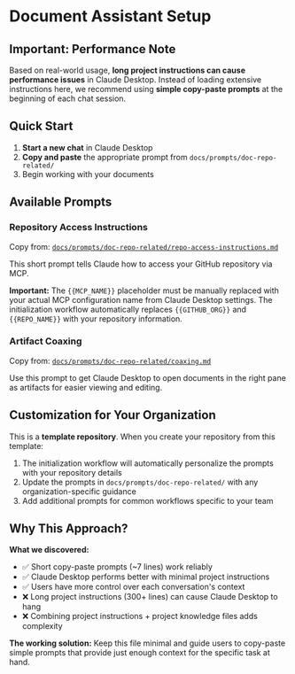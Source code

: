 # Document Assistant Setup

## Important: Performance Note

Based on real-world usage, **long project instructions can cause performance issues** in Claude Desktop. Instead of loading extensive instructions here, we recommend using **simple copy-paste prompts** at the beginning of each chat session.

## Quick Start

1. **Start a new chat** in Claude Desktop
2. **Copy and paste** the appropriate prompt from `docs/prompts/doc-repo-related/`
3. Begin working with your documents

## Available Prompts

### Repository Access Instructions

Copy from: [`docs/prompts/doc-repo-related/repo-access-instructions.md`](../docs/prompts/doc-repo-related/repo-access-instructions.md)

This short prompt tells Claude how to access your GitHub repository via MCP.

**Important:** The `{{MCP_NAME}}` placeholder must be manually replaced with your actual MCP configuration name from Claude Desktop settings. The initialization workflow automatically replaces `{{GITHUB_ORG}}` and `{{REPO_NAME}}` with your repository information.

### Artifact Coaxing

Copy from: [`docs/prompts/doc-repo-related/coaxing.md`](../docs/prompts/doc-repo-related/coaxing.md)

Use this prompt to get Claude Desktop to open documents in the right pane as artifacts for easier viewing and editing.

## Customization for Your Organization

This is a **template repository**. When you create your repository from this template:

1. The initialization workflow will automatically personalize the prompts with your repository details
2. Update the prompts in `docs/prompts/doc-repo-related/` with any organization-specific guidance
3. Add additional prompts for common workflows specific to your team

## Why This Approach?

**What we discovered:**
- ✅ Short copy-paste prompts (~7 lines) work reliably
- ✅ Claude Desktop performs better with minimal project instructions
- ✅ Users have more control over each conversation's context
- ❌ Long project instructions (300+ lines) can cause Claude Desktop to hang
- ❌ Combining project instructions + project knowledge files adds complexity

**The working solution:**
Keep this file minimal and guide users to copy-paste simple prompts that provide just enough context for the specific task at hand.
